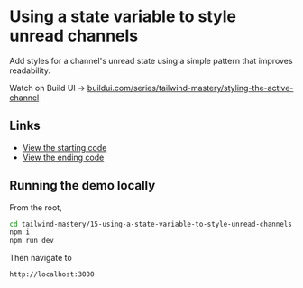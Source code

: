 # Using a state variable to style unread channels

Add styles for a channel's unread state using a simple pattern that improves readability.

Watch on Build UI → [buildui.com/series/tailwind-mastery/styling-the-active-channel](http://buildui.com/series/tailwind-mastery/using-a-state-variable-to-style-unread-channels)

## Links

- [View the starting code](./begin/pages)
- [View the ending code](./end/pages)

## Running the demo locally

From the root,

```sh
cd tailwind-mastery/15-using-a-state-variable-to-style-unread-channels
npm i
npm run dev
```

Then navigate to

```
http://localhost:3000
```
